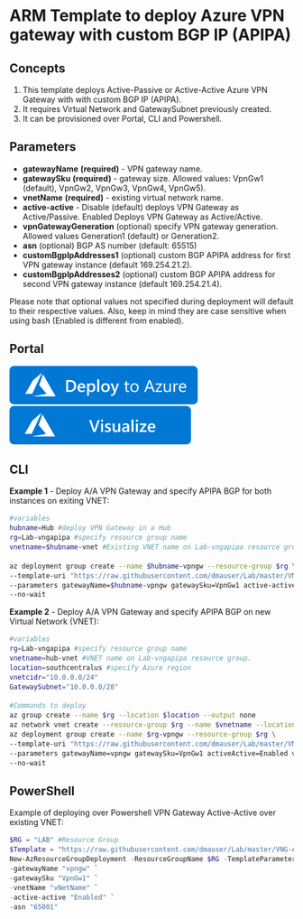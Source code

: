 # ARM Template to deploy Azure VPN gateway with custom BGP IP (APIPA)

## Concepts

1. This template deploys Active-Passive or Active-Active Azure VPN Gateway with with custom BGP IP (APIPA).
2. It requires Virtual Network and GatewaySubnet previously created.
3. It can be provisioned over Portal, CLI and Powershell.

## Parameters

- **gatewayName** **(required)** - VPN gateway name.
- **gatewaySku** **(required)** - gateway size. Allowed values: VpnGw1 (default), VpnGw2, VpnGw3, VpnGw4, VpnGw5).
- **vnetName** **(required)** -  existing virtual network name.
- **active-active** - Disable (default) deploys VPN Gateway as Active/Passive. Enabled Deploys VPN Gateway as Active/Active.
- **vpnGatewayGeneration** (optional) specify VPN gateway generation. Allowed values Generation1 (default) or Generation2.
- **asn** (optional) BGP AS number (default: 65515)
- **customBgpIpAddresses1** (optional) custom BGP APIPA address for first VPN gateway instance (default 169.254.21.2).
- **customBgpIpAddresses2** (optional) custom BGP APIPA address for second VPN gateway instance (default 169.254.21.4).

Please note that optional values not specified during deployment will default to their respective values. Also, keep in mind they are case sensitive when using bash (Enabled is different from enabled).

## Portal

[![Deploy To Azure](https://raw.githubusercontent.com/Azure/azure-quickstart-templates/master/1-CONTRIBUTION-GUIDE/images/deploytoazure.svg?sanitize=true)](https://portal.azure.com/#create/Microsoft.Template/uri/https%3A%2F%2Fraw.githubusercontent.com%2Fdmauser%2FLab%2Fmaster%2FVNG-APIPA%2Fvng-apipa.json)
[![Visualize](https://raw.githubusercontent.com/Azure/azure-quickstart-templates/master/1-CONTRIBUTION-GUIDE/images/visualizebutton.svg?sanitize=true)](http://armviz.io/#/?load=https%3A%2F%2Fraw.githubusercontent.com%2Fdmauser%2FLab%2Fmaster%2FVNG-APIPA%2Fvng-apipa.json)

## CLI

**Example 1** - Deploy A/A VPN Gateway and specify APIPA BGP for both instances on exiting VNET:

```bash
#variables
hubname=Hub #deploy VPN Gateway in a Hub
rg=Lab-vngapipa #specify resource group name
vnetname=$hubname-vnet #Existing VNET name on Lab-vngapipa resource group.

az deployment group create --name $hubname-vpngw --resource-group $rg \
--template-uri "https://raw.githubusercontent.com/dmauser/Lab/master/VNG-APIPA/vng-apipa.json" \
--parameters gatewayName=$hubname-vpngw gatewaySku=VpnGw1 active-active=enabled vnetName=$vnetname customBgpIPAddresses_1=169.254.21.2 customBgpIPAddresses_2=169.254.21.4 \
--no-wait
```

**Example 2** - Deploy A/A VPN Gateway and specify APIPA BGP on new Virtual Network (VNET):

```bash
#variables
rg=Lab-vngapipa #specify resource group name
vnetname=hub-vnet #VNET name on Lab-vngapipa resource group.
location=southcentralus #specify Azure region
vnetcidr="10.0.0.0/24"
GatewaySubnet="10.0.0.0/28"

#Commands to deploy
az group create --name $rg --location $location --output none
az network vnet create --resource-group $rg --name $vnetname --location $location --address-prefixes $vnetcidr --subnet-name GatewaySubnet --subnet-prefix $GatewaySubnet
az deployment group create --name $rg-vpngw --resource-group $rg \
--template-uri "https://raw.githubusercontent.com/dmauser/Lab/master/VNG-APIPA/vng-apipa.json" \
--parameters gatewayName=vpngw gatewaySku=VpnGw1 activeActive=Enabled vnetName=$vnetname customBgpIPAddresses_1=169.254.21.2 customBgpIPAddresses_2=169.254.21.4 \
--no-wait
```

## PowerShell

Example of deploying over Powershell VPN Gateway Active-Active over existing VNET:

```Powershell
$RG = "LAB" #Resource Group
$Template = "https://raw.githubusercontent.com/dmauser/Lab/master/VNG-APIPA/vng-apipa.json"
New-AzResourceGroupDeployment -ResourceGroupName $RG -TemplateParameterUri $Template `
-gatewayName "vpngw" `
-gatewaySku "VpnGw1" `
-vnetName "vNetName" `
-active-active "Enabled" `
-asn "65001"
```
